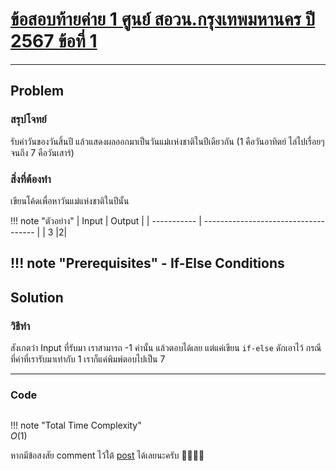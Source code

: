 # [ข้อสอบท้ายค่าย 1 ศูนย์ สอวน.กรุงเทพมหานคร ปี 2567 ข้อที่ 1](https://grader.gchan.moe/problemset/c1_bkk67_3)
---
## Problem
### สรุปโจทย์
รับค่าวันของวันสิ้นปี แล้วแสดงผลออกมาเป็นวันแม่เเห่งชาติในปีเดียวกัน (1 คือวันอาทิตย์ ไล่ไปเรื่อยๆจนถึง 7 คือวันเสาร์)

### สิ่งที่ต้องทำ
เขียนโค้ดเพื่อหาวันแม่แห่งชาติในปีนั้น

!!! note "ตัวอย่าง"
    | Input      | Output                          |
    | ----------- | ------------------------------------ |
    | 3       |2|

!!! note "Prerequisites"
    - If-Else Conditions
---
## Solution
### วิธีทำ

สังเกตว่า Input ที่รับมา เราสามารถ -1 ค่านั้น แล้วตอบได้เลย แต่แค่เขียน `if-else` ดักเอาไว้ กรณีที่ค่าที่เรารับมาเท่ากับ 1 เราก็แค่พิมพ์ตอบไปเป็น 7

---
### Code

```cpp title="miss_mom.c"

```
!!! note "Total Time Complexity"  
    $O(1)$

หากมีข้อสงสัย comment ไว้ใต้ [post](https://web.facebook.com/share/p/1BF9b2z7V9/) ได้เลยนะครับ 🙇‍♂️🙇‍♂️  